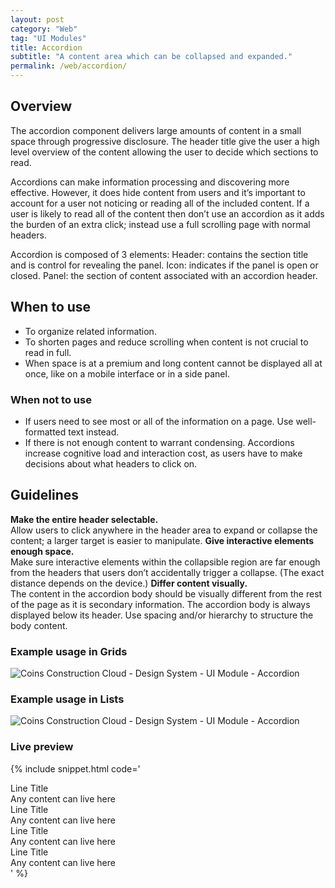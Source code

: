 ```yaml
---
layout: post
category: "Web"
tag: "UI Modules"
title: Accordion
subtitle: "A content area which can be collapsed and expanded."
permalink: /web/accordion/
---
```


## Overview

The accordion component delivers large amounts of content in a small space through progressive disclosure. The header title give the user a high level overview of the content allowing the user to decide which sections to read.<br>

Accordions can make information processing and discovering more effective. However, it does hide content from users and it’s important to account for a user not noticing or reading all of the included content. If a user is likely to read all of the content then don’t use an accordion as it adds the burden of an extra click; instead use a full scrolling page with normal headers.<br>

Accordion is composed of 3 elements: 
Header: contains the section title and is control for revealing the panel.
Icon: indicates if the panel is open or closed.
Panel: the section of content associated with an accordion header.

## When to use
- To organize related information.
- To shorten pages and reduce scrolling when content is not crucial to read in full.
- When space is at a premium and long content cannot be displayed all at once, like on a mobile interface or in a side panel.

### When not to use
- If users need to see most or all of the information on a page. Use well-formatted text instead.
- If there is not enough content to warrant condensing. Accordions increase cognitive load and interaction cost, as users have to make decisions about what headers to click on.

## Guidelines
**Make the entire header selectable.** <br>
Allow users to click anywhere in the header area to expand or collapse the content; a larger target is easier to manipulate.
**Give interactive elements enough space.** <br>
Make sure interactive elements within the collapsible region are far enough from the headers that users don’t accidentally trigger a collapse. (The exact distance depends on the device.)
**Differ content visually.**<br>
The content in the accordion body should be visually different from the rest of the page as it is secondary information. The accordion body is always displayed below its header. Use spacing  and/or hierarchy to structure the body content. 

### Example usage in Grids
![Coins Construction Cloud - Design System - UI Module - Accordion]({{site.baseurl}}/img/Example_Accordion_Grids.png)

### Example usage in Lists
![Coins Construction Cloud - Design System - UI Module - Accordion]({{site.baseurl}}/img/Example_Accordion_Lists2.png)

### Live preview
{% include snippet.html code='
<div class="accordion">
  <div class="accordion-line">
    <div class="accordion-title">Line Title</div>
    <div class="accordion-content">
      Any content can live here
    </div>
  </div>
  <div class="accordion-line">
    <div class="accordion-title">Line Title</div>
    <div class="accordion-content">
      Any content can live here
    </div>
  </div>
  <div class="accordion-line">
    <div class="accordion-title">Line Title</div>
    <div class="accordion-content">
      Any content can live here
    </div>
  </div>
  <div class="accordion-line">
    <div class="accordion-title">Line Title</div>
    <div class="accordion-content">
      Any content can live here
    </div>
  </div>
</div>
' %}


<script>
  document.addEventListener("DOMContentLoaded", function(event) { 
    $('.accordion-title').click(function() {
      $(this).parent('.accordion-line').toggleClass('expanded');
    });
  });
</script>